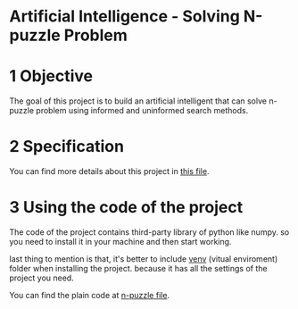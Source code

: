 # Artificial Intelligence - Solving N-puzzle Problem

# 1 Objective
The goal of this project is to build an artificial intelligent that can solve n-puzzle problem using informed and uninformed search methods.

# 2 Specification
You can find more details about this project in [this file](/Report/Report.pdf).

# 3 Using the code of the project
The code of the project contains third-party library of python like numpy. so you need to install it in your machine and then start working.

last thing to mention is that, it's better to include [venv](/venv) (vitual enviroment) folder when installing the project. because it has all the settings of the project you need.

You can find the plain code at [n-puzzle file](n-puzzle.py).
